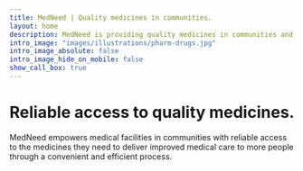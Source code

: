 ```yaml
---
title: MedNeed | Quality medicines in communities.
layout: home
description: MedNeed is providing quality medicines in communities and empowers medical facilities in communities with access to quality medicines they need for improved medical care.
intro_image: "images/illustrations/pharm-drugs.jpg"
intro_image_absolute: false
intro_image_hide_on_mobile: false
show_call_box: true
---
```


# Reliable access to quality medicines.

MedNeed empowers medical facilities in communities with reliable access to the medicines they need to deliver improved medical care to more people through a convenient and efficient process.
